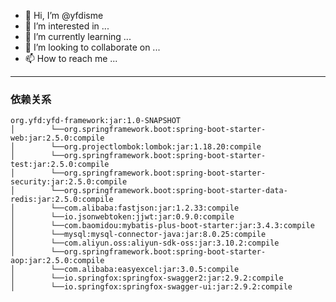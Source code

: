 - 👋 Hi, I’m @yfdisme
- 👀 I’m interested in ...
- 🌱 I’m currently learning ...
- 💞️ I’m looking to collaborate on ...
- 📫 How to reach me ...

<!---
yfdisme/yfdisme is a ✨ special ✨ repository because its `README.md` (this file) appears on your GitHub profile.
You can click the Preview link to take a look at your changes.
--->
---

### 依赖关系
````
org.yfd:yfd-framework:jar:1.0-SNAPSHOT
│        └──org.springframework.boot:spring-boot-starter-web:jar:2.5.0:compile
│        └──org.projectlombok:lombok:jar:1.18.20:compile
│        └──org.springframework.boot:spring-boot-starter-test:jar:2.5.0:compile
│        └──org.springframework.boot:spring-boot-starter-security:jar:2.5.0:compile
│        └──org.springframework.boot:spring-boot-starter-data-redis:jar:2.5.0:compile
│        └──com.alibaba:fastjson:jar:1.2.33:compile
│        └──io.jsonwebtoken:jjwt:jar:0.9.0:compile
│        └──com.baomidou:mybatis-plus-boot-starter:jar:3.4.3:compile
│        └──mysql:mysql-connector-java:jar:8.0.25:compile
│        └──com.aliyun.oss:aliyun-sdk-oss:jar:3.10.2:compile
│        └──org.springframework.boot:spring-boot-starter-aop:jar:2.5.0:compile
│        └──com.alibaba:easyexcel:jar:3.0.5:compile
│        └──io.springfox:springfox-swagger2:jar:2.9.2:compile
│        └──io.springfox:springfox-swagger-ui:jar:2.9.2:compile
````
